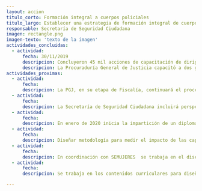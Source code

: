```yaml
---
layout: accion
titulo_corto: Formación integral a cuerpos policiales
titulo_largo: Establecer una estrategia de formación integral de cuerpos policiales con perspectiva de género y de derechos humanos
responsable: Secretaría de Seguridad Ciudadana
imagen: rectangle.png
imagen-texto: 'texto de la imagen'
actividades_concluidas:
  - actividad:
      fecha: 30/11/2019
      descripcion: Concluyeron 45 mil acciones de capacitación de dirigidas a policías de la Secretaría de Seguridad Ciudadana en temas de Derechos Humanos a través de la impartición de talleres
      descripcion: La Procuraduría General de Justicia capacitó a dos generaciones de 1,641 policías a través del curso “Función Policial con personas”.
actividades_proximas:
  - actividad:
      fecha:
      descripcion: La PGJ, en su etapa de Fiscalía, continuará el proceso de capacitación a fin de completar el proceso en la corporación.
  - actividad:
      fecha:
      descripcion: La Secretaría de Seguridad Ciudadana incluirá perspectiva de género y derechos humanos en todos los contenidos impartidos en la formación inicial; además, incluirán cursos de nuevas masculinidades para los cadetes hombres.
  - actividad:
      fecha:
      descripcion: En enero de 2020 inicia la impartición de un diplomado en Policía de Género para las y los 20 policías que integran la Unidad de Género de Asuntos Internos. <br> Desde enero se capacitará por etapas al personal docente de la Universidad de la Policía en “Docencia con perspectiva de género”.
  - actividad:
      fecha:
      descripcion: Diseñar metodología para medir el impacto de las capacitaciones en las y los policías y poder identificar áreas de oportunidad, tanto de los cursos y sus contenidos.
  - actividad:
      fecha:
      descripcion: En coordinación con SEMUJERES  se trabaja en el diseño de un tamizaje para el reconocimiento de agresores o posibles agresores que ya están dentro de la institución, con el objetivo de privilegiar las capacitaciones a aquellos que más las requieran.
  - actividad:
      fecha:
      descripcion: Se trabaja en los contenidos curriculares para diseñar la malla para la especialización en Policía de Género, la cual tendrá enfoque de atención a víctimas. Esta especialización de dos meses se dará a cadetes mujeres que hayan terminado satisfactoriamente la formación inicial.

---
```

